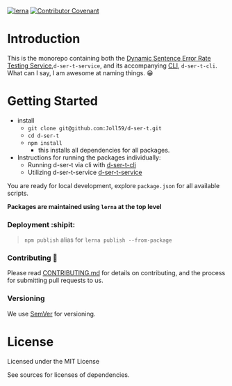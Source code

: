 
[![lerna](https://img.shields.io/badge/maintained%20with-lerna-cc00ff.svg)](https://lerna.js.org/)
[![Contributor Covenant](https://img.shields.io/badge/Contributor%20Covenant-v1.4%20adopted-ff69b4.svg)](CODE_OF_CONDUCT.md)

# Introduction

This is the monorepo containing both the [Dynamic Sentence Error Rate Testing Service](https://github.com/Joll59/d-ser-t/tree/master/packages/d-ser-t-service),`d-ser-t-service`, and its accompanying [CLI](https://github.com/Joll59/d-ser-t/tree/master/packages/d-ser-t-cli), `d-ser-t-cli`. What can I say, I am awesome at naming things. :grin:


# Getting Started

* install
    - `git clone git@github.com:Joll59/d-ser-t.git`
    - `cd d-ser-t`
    - `npm install`
        - this installs all dependencies for all packages.
* Instructions for running the packages individually:
    * Running d-ser-t via cli with [d-ser-t-cli](https://github.com/Joll59/d-ser-t/tree/master/packages/d-ser-t-cli)
    * Utilizing d-ser-t-service [d-ser-t-service](https://github.com/Joll59/d-ser-t/tree/master/packages/d-ser-t-service)

You are ready for local development, explore `package.json` for all available scripts.

__Packages are maintained using `lerna` at the top level__

### Deployment :shipit:

> `npm publish` alias for `lerna publish --from-package`

### Contributing :electric_plug:

Please read [CONTRIBUTING.md](CONTRIBUTING.md) for details on contributing, and the process for submitting pull requests to us.

### Versioning

We use [SemVer](https://semver.org/) for versioning.

# License

Licensed under the MIT License

See sources for licenses of dependencies.
